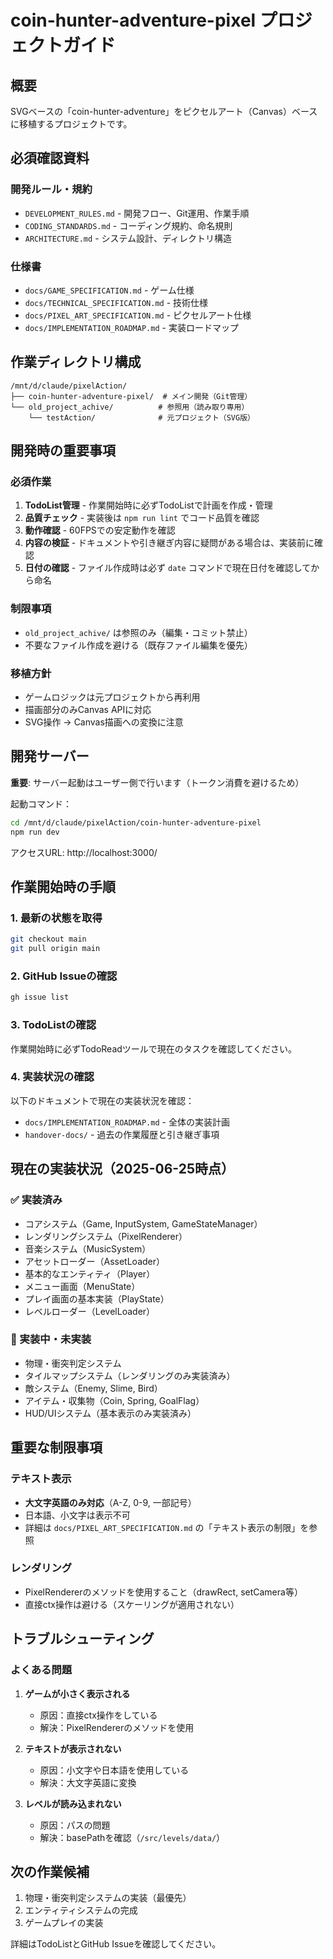 # coin-hunter-adventure-pixel プロジェクトガイド

## 概要

SVGベースの「coin-hunter-adventure」をピクセルアート（Canvas）ベースに移植するプロジェクトです。

## 必須確認資料

### 開発ルール・規約
- `DEVELOPMENT_RULES.md` - 開発フロー、Git運用、作業手順
- `CODING_STANDARDS.md` - コーディング規約、命名規則
- `ARCHITECTURE.md` - システム設計、ディレクトリ構造

### 仕様書
- `docs/GAME_SPECIFICATION.md` - ゲーム仕様
- `docs/TECHNICAL_SPECIFICATION.md` - 技術仕様
- `docs/PIXEL_ART_SPECIFICATION.md` - ピクセルアート仕様
- `docs/IMPLEMENTATION_ROADMAP.md` - 実装ロードマップ

## 作業ディレクトリ構成

```
/mnt/d/claude/pixelAction/
├── coin-hunter-adventure-pixel/  # メイン開発（Git管理）
└── old_project_achive/          # 参照用（読み取り専用）
    └── testAction/              # 元プロジェクト（SVG版）
```

## 開発時の重要事項

### 必須作業
1. **TodoList管理** - 作業開始時に必ずTodoListで計画を作成・管理
2. **品質チェック** - 実装後は `npm run lint` でコード品質を確認
3. **動作確認** - 60FPSでの安定動作を確認
4. **内容の検証** - ドキュメントや引き継ぎ内容に疑問がある場合は、実装前に確認
5. **日付の確認** - ファイル作成時は必ず `date` コマンドで現在日付を確認してから命名

### 制限事項
- `old_project_achive/` は参照のみ（編集・コミット禁止）
- 不要なファイル作成を避ける（既存ファイル編集を優先）

### 移植方針
- ゲームロジックは元プロジェクトから再利用
- 描画部分のみCanvas APIに対応
- SVG操作 → Canvas描画への変換に注意

## 開発サーバー

**重要**: サーバー起動はユーザー側で行います（トークン消費を避けるため）

起動コマンド：
```bash
cd /mnt/d/claude/pixelAction/coin-hunter-adventure-pixel
npm run dev
```

アクセスURL: http://localhost:3000/

## 作業開始時の手順

### 1. 最新の状態を取得
```bash
git checkout main
git pull origin main
```

### 2. GitHub Issueの確認
```bash
gh issue list
```

### 3. TodoListの確認
作業開始時に必ずTodoReadツールで現在のタスクを確認してください。

### 4. 実装状況の確認
以下のドキュメントで現在の実装状況を確認：
- `docs/IMPLEMENTATION_ROADMAP.md` - 全体の実装計画
- `handover-docs/` - 過去の作業履歴と引き継ぎ事項

## 現在の実装状況（2025-06-25時点）

### ✅ 実装済み
- コアシステム（Game, InputSystem, GameStateManager）
- レンダリングシステム（PixelRenderer）
- 音楽システム（MusicSystem）
- アセットローダー（AssetLoader）
- 基本的なエンティティ（Player）
- メニュー画面（MenuState）
- プレイ画面の基本実装（PlayState）
- レベルローダー（LevelLoader）

### 🚧 実装中・未実装
- 物理・衝突判定システム
- タイルマップシステム（レンダリングのみ実装済み）
- 敵システム（Enemy, Slime, Bird）
- アイテム・収集物（Coin, Spring, GoalFlag）
- HUD/UIシステム（基本表示のみ実装済み）

## 重要な制限事項

### テキスト表示
- **大文字英語のみ対応**（A-Z, 0-9, 一部記号）
- 日本語、小文字は表示不可
- 詳細は `docs/PIXEL_ART_SPECIFICATION.md` の「テキスト表示の制限」を参照

### レンダリング
- PixelRendererのメソッドを使用すること（drawRect, setCamera等）
- 直接ctx操作は避ける（スケーリングが適用されない）

## トラブルシューティング

### よくある問題
1. **ゲームが小さく表示される**
   - 原因：直接ctx操作をしている
   - 解決：PixelRendererのメソッドを使用

2. **テキストが表示されない**
   - 原因：小文字や日本語を使用している
   - 解決：大文字英語に変換

3. **レベルが読み込まれない**
   - 原因：パスの問題
   - 解決：basePathを確認（`/src/levels/data/`）

## 次の作業候補
1. 物理・衝突判定システムの実装（最優先）
2. エンティティシステムの完成
3. ゲームプレイの実装

詳細はTodoListとGitHub Issueを確認してください。